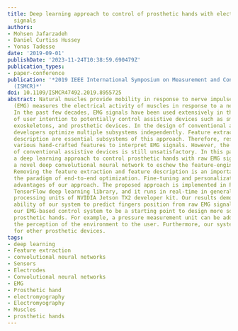 ```yaml
---
title: Deep learning approach to control of prosthetic hands with electromyography
  signals
authors:
- Mohsen Jafarzadeh
- Daniel Curtiss Hussey
- Yonas Tadesse
date: '2019-09-01'
publishDate: '2023-11-24T10:38:59.690479Z'
publication_types:
- paper-conference
publication: '*2019 IEEE International Symposium on Measurement and Control in Robotics
  (ISMCR)*'
doi: 10.1109/ISMCR47492.2019.8955725
abstract: Natural muscles provide mobility in response to nerve impulses. Electromyography
  (EMG) measures the electrical activity of muscles in response to a nerve's stimulation.
  In the past few decades, EMG signals have been used extensively in the identification
  of user intention to potentially control assistive devices such as smart wheelchairs,
  exoskeletons, and prosthetic devices. In the design of conventional assistive devices,
  developers optimize multiple subsystems independently. Feature extraction and feature
  description are essential subsystems of this approach. Therefore, researchers proposed
  various hand-crafted features to interpret EMG signals. However, the performance
  of conventional assistive devices is still unsatisfactory. In this paper, we propose
  a deep learning approach to control prosthetic hands with raw EMG signals. We use
  a novel deep convolutional neural network to eschew the feature-engineering step.
  Removing the feature extraction and feature description is an important step toward
  the paradigm of end-to-end optimization. Fine-tuning and personalization are additional
  advantages of our approach. The proposed approach is implemented in Python with
  TensorFlow deep learning library, and it runs in real-time in general-purpose graphics
  processing units of NVIDIA Jetson TX2 developer kit. Our results demonstrate the
  ability of our system to predict fingers position from raw EMG signals. We anticipate
  our EMG-based control system to be a starting point to design more sophisticated
  prosthetic hands. For example, a pressure measurement unit can be added to transfer
  the perception of the environment to the user. Furthermore, our system can be modified
  for other prosthetic devices.
tags:
- deep learning
- Feature extraction
- convolutional neural networks
- Sensors
- Electrodes
- Convolutional neural networks
- EMG
- Prosthetic hand
- electromyography
- Electromyography
- Muscles
- prosthetic hands
---
```

